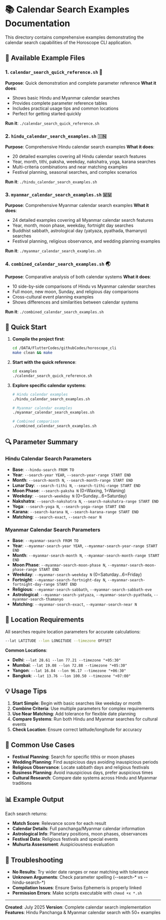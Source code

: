 # 📚 Calendar Search Examples Documentation

This directory contains comprehensive examples demonstrating the calendar search capabilities of the Horoscope CLI application.

## 📄 Available Example Files

### 1. `calendar_search_quick_reference.sh` 📖
**Purpose**: Quick demonstration and complete parameter reference
**What it does**:
- Shows basic Hindu and Myanmar calendar searches
- Provides complete parameter reference tables
- Includes practical usage tips and common locations
- Perfect for getting started quickly

**Run it**: `./calendar_search_quick_reference.sh`

### 2. `hindu_calendar_search_examples.sh` 🇮🇳
**Purpose**: Comprehensive Hindu calendar search examples
**What it does**:
- 20 detailed examples covering all Hindu calendar search features
- Year, month, tithi, paksha, weekday, nakshatra, yoga, karana searches
- Multi-criteria combinations and near matching examples
- Festival planning, seasonal searches, and complex scenarios

**Run it**: `./hindu_calendar_search_examples.sh`

### 3. `myanmar_calendar_search_examples.sh` 🇲🇲
**Purpose**: Comprehensive Myanmar calendar search examples
**What it does**:
- 24 detailed examples covering all Myanmar calendar search features
- Year, month, moon phase, weekday, fortnight day searches
- Buddhist sabbath, astrological day (yatyaza, pyathada, thamanyo) searches
- Festival planning, religious observance, and wedding planning examples

**Run it**: `./myanmar_calendar_search_examples.sh`

### 4. `combined_calendar_search_examples.sh` 🌏
**Purpose**: Comparative analysis of both calendar systems
**What it does**:
- 10 side-by-side comparisons of Hindu vs Myanmar calendar searches
- Full moon, new moon, Sunday, and religious day comparisons
- Cross-cultural event planning examples
- Shows differences and similarities between calendar systems

**Run it**: `./combined_calendar_search_examples.sh`

## 🚀 Quick Start

1. **Compile the project first**:
   ```bash
   cd /DATA/FlutterCodes/githubCodes/horoscope_cli
   make clean && make
   ```

2. **Start with the quick reference**:
   ```bash
   cd examples
   ./calendar_search_quick_reference.sh
   ```

3. **Explore specific calendar systems**:
   ```bash
   # Hindu calendar examples
   ./hindu_calendar_search_examples.sh

   # Myanmar calendar examples
   ./myanmar_calendar_search_examples.sh

   # Combined comparison
   ./combined_calendar_search_examples.sh
   ```

## 🔍 Parameter Summary

### Hindu Calendar Search Parameters
- **Base**: `--hindu-search FROM TO`
- **Year**: `--search-year YEAR`, `--search-year-range START END`
- **Month**: `--search-month N`, `--search-month-range START END`
- **Lunar Day**: `--search-tithi N`, `--search-tithi-range START END`
- **Moon Phase**: `--search-paksha N` (0=Waxing, 1=Waning)
- **Weekday**: `--search-weekday N` (0=Sunday...6=Saturday)
- **Nakshatra**: `--search-nakshatra N`, `--search-nakshatra-range START END`
- **Yoga**: `--search-yoga N`, `--search-yoga-range START END`
- **Karana**: `--search-karana N`, `--search-karana-range START END`
- **Matching**: `--search-exact`, `--search-near N`

### Myanmar Calendar Search Parameters
- **Base**: `--myanmar-search FROM TO`
- **Year**: `--myanmar-search-year YEAR`, `--myanmar-search-year-range START END`
- **Month**: `--myanmar-search-month N`, `--myanmar-search-month-range START END`
- **Moon Phase**: `--myanmar-search-moon-phase N`, `--myanmar-search-moon-phase-range START END`
- **Weekday**: `--myanmar-search-weekday N` (0=Saturday...6=Friday)
- **Fortnight**: `--myanmar-search-fortnight-day N`, `--myanmar-search-fortnight-day-range START END`
- **Religious**: `--myanmar-search-sabbath`, `--myanmar-search-sabbath-eve`
- **Astrological**: `--myanmar-search-yatyaza`, `--myanmar-search-pyathada`, `--myanmar-search-thamanyo`
- **Matching**: `--myanmar-search-exact`, `--myanmar-search-near N`

## 📍 Location Requirements

All searches require location parameters for accurate calculations:
```bash
--lat LATITUDE --lon LONGITUDE --timezone OFFSET
```

**Common Locations**:
- **Delhi**: `--lat 28.61 --lon 77.21 --timezone "+05:30"`
- **Mumbai**: `--lat 19.08 --lon 72.88 --timezone "+05:30"`
- **Yangon**: `--lat 16.84 --lon 96.17 --timezone "+06:30"`
- **Bangkok**: `--lat 13.76 --lon 100.50 --timezone "+07:00"`

## 💡 Usage Tips

1. **Start Simple**: Begin with basic searches like weekday or month
2. **Combine Criteria**: Use multiple parameters for complex requirements
3. **Use Near Matching**: Add tolerance for flexible date planning
4. **Compare Systems**: Run both Hindu and Myanmar searches for cultural events
5. **Check Location**: Ensure correct latitude/longitude for accuracy

## 🎯 Common Use Cases

- **Festival Planning**: Search for specific tithis or moon phases
- **Wedding Planning**: Find auspicious days avoiding inauspicious periods
- **Religious Observance**: Locate sabbath days and religious festivals
- **Business Planning**: Avoid inauspicious days, prefer auspicious times
- **Cultural Research**: Compare date systems across Hindu and Myanmar traditions

## 📊 Example Output

Each search returns:
- **Match Score**: Relevance score for each result
- **Calendar Details**: Full panchanga/Myanmar calendar information
- **Astrological Info**: Planetary positions, moon phases, observances
- **Festival Data**: Religious festivals and special events
- **Muhurta Assessment**: Auspiciousness evaluation

## 🔧 Troubleshooting

- **No Results**: Try wider date ranges or near matching with tolerance
- **Unknown Arguments**: Check parameter spelling (--search-* vs --hindu-search-*)
- **Compilation Issues**: Ensure Swiss Ephemeris is properly linked
- **Permission Errors**: Make scripts executable with `chmod +x *.sh`

---

**Created**: July 2025
**Version**: Complete calendar search implementation
**Features**: Hindu Panchanga & Myanmar calendar search with 50+ examples
